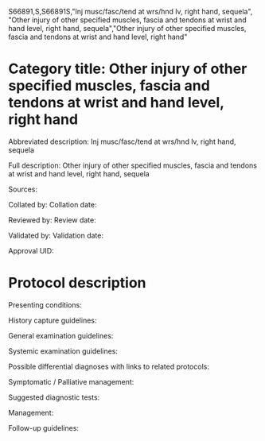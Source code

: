 S66891,S,S66891S,"Inj musc/fasc/tend at wrs/hnd lv, right hand, sequela", "Other injury of other specified muscles, fascia and tendons at wrist and hand level, right hand, sequela","Other injury of other specified muscles, fascia and tendons at wrist and hand level, right hand"
# Category title: Other injury of other specified muscles, fascia and tendons at wrist and hand level, right hand

Abbreviated description: Inj musc/fasc/tend at wrs/hnd lv, right hand, sequela

Full description: Other injury of other specified muscles, fascia and tendons at wrist and hand level, right hand, sequela

Sources:

Collated by:
Collation date:

Reviewed by:
Review date:

Validated by:
Validation date:

Approval UID:

# Protocol description

Presenting conditions:

History capture guidelines:

General examination guidelines:

Systemic examination guidelines:

Possible differential diagnoses with links to related protocols:

Symptomatic / Palliative management:

Suggested diagnostic tests:

Management:

Follow-up guidelines:
